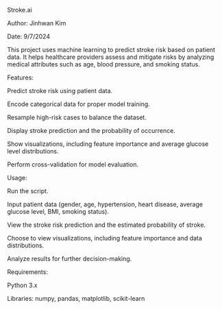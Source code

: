 Stroke.ai

Author: Jinhwan Kim

Date: 9/7/2024

This project uses machine learning to predict stroke risk based on patient data. It helps healthcare providers assess and mitigate risks by analyzing medical attributes such as age, blood pressure, and smoking status.


Features:

Predict stroke risk using patient data.

Encode categorical data for proper model training.

Resample high-risk cases to balance the dataset.

Display stroke prediction and the probability of occurrence.

Show visualizations, including feature importance and average glucose level distributions.

Perform cross-validation for model evaluation.


Usage:

Run the script.

Input patient data (gender, age, hypertension, heart disease, average glucose level, BMI, smoking status).

View the stroke risk prediction and the estimated probability of stroke.

Choose to view visualizations, including feature importance and data distributions.

Analyze results for further decision-making.


Requirements:

Python 3.x

Libraries: numpy, pandas, matplotlib, scikit-learn
